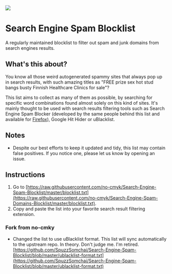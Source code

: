 <img src="https://img.shields.io/badge/Busted%20domains-319514-green">

# Search Engine Spam Blocklist
A regularly maintained blocklist to filter out spam and junk domains from search engines results.

## What's this about?
You know all those weird autogenerated spammy sites that always pop up in search results, with such amazing titles as "FREE prize sex hot stud bangs busty Finnish Healthcare Clinics for sale"?

This list aims to collect as many of them as possible, by searching for specific word combinations found almost solely on this kind of sites.
It's mainly thought to be used with search results filtering tools such as Search Engine Spam Blocker (developed by the same people behind this list and available for [Firefox](https://addons.mozilla.org/en-US/firefox/addon/search-engine-spam-blocker)), Google Hit Hider or uBlacklist.

## Notes
- Despite our best efforts to keep it updated and tidy, this list may contain false positives. If you notice one, please let us know by opening an issue.

## Instructions
1. Go to [https://raw.githubusercontent.com/no-cmyk/Search-Engine-Spam-Blocklist/master/blocklist.txt](https://raw.githubusercontent.com/no-cmyk/Search-Engine-Spam-Domains-Blocklist/master/blocklist.txt).
2. Copy and paste the list into your favorite search result filtering extension.

### Fork from no-cmky
- Changed the list to use uBlacklist format. This list will sync automatically to the upstream repo. In theory. Don't judge me. I'm retired.
[https://github.com/SpuzzSomchai/Search-Engine-Spam-Blocklist/blob/master/ublacklist-format.txt](https://github.com/SpuzzSomchai/Search-Engine-Spam-Blocklist/blob/master/ublacklist-format.txt)
